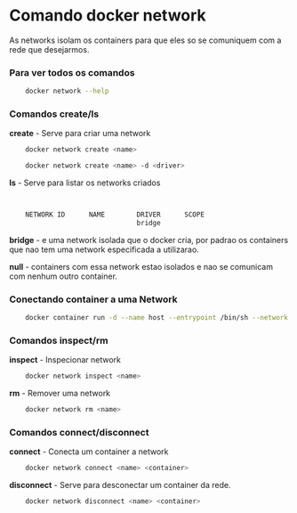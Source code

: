 # Comando docker network

As networks isolam os containers para que eles so se comuniquem com a rede que desejarmos.

### Para ver todos os comandos

```bash
    docker network --help
```

### Comandos create/ls

**create** - Serve para criar uma network

```bash
    docker network create <name>
```

```bash
    docker network create <name> -d <driver>
```

**ls** - Serve para listar os networks criados

```bash
```

````bash

    NETWORK ID      NAME        DRIVER      SCOPE
                                bridge
````

**bridge** - e uma network isolada que o docker cria, por padrao os containers que nao tem uma network especificada a utilizarao.

**null** - containers com essa network estao isolados e nao se comunicam com nenhum outro container.

### Conectando container a uma Network

```bash
    docker container run -d --name host --entrypoint /bin/sh --network <name> <image>
```

### Comandos inspect/rm

**inspect** - Inspecionar network

```bash
    docker network inspect <name>
```

**rm** - Remover uma network

```bash
    docker network rm <name>
```

### Comandos connect/disconnect

**connect** - Conecta um container a network

```bash
    docker network connect <name> <container>
```

**disconnect** - Serve para desconectar um container da rede.

```bash
    docker network disconnect <name> <container>
```